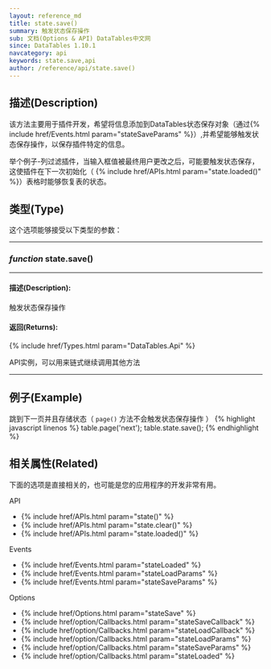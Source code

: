 ```yaml
---
layout: reference_md
title: state.save()
summary: 触发状态保存操作
sub: 文档(Options & API) DataTables中文网
since: DataTables 1.10.1
navcategory: api
keywords: state.save,api
author: /reference/api/state.save()
---
```



## 描述(Description)

该方法主要用于插件开发，希望将信息添加到DataTables状态保存对象（通过{% include href/Events.html param="stateSaveParams" %}）,并希望能够触发状态保存操作，以保存插件特定的信息。


举个例子-列过滤插件，当输入框值被最终用户更改之后，可能要触发状态保存，这使插件在下一次初始化（ {% include href/APIs.html param="state.loaded()" %}）表格时能够恢复表的状态。


## 类型(Type)
这个选项能够接受以下类型的参数：

---
    
### _function_ **state.save()**   

---

#### 描述(Description):
触发状态保存操作

#### 返回(Returns):
{% include href/Types.html param="DataTables.Api" %}

API实例，可以用来链式继续调用其他方法

--- 
    
## 例子(Example)

跳到下一页并且存储状态（ `page()` 方法不会触发状态保存操作 ）
{% highlight javascript linenos %}
table.page('next');
table.state.save();
{% endhighlight %}



## 相关属性(Related)
下面的选项是直接相关的，也可能是您的应用程序的开发非常有用。

API

- {% include href/APIs.html param="state()" %}
- {% include href/APIs.html param="state.clear()" %}
- {% include href/APIs.html param="state.loaded()" %}

Events

- {% include href/Events.html param="stateLoaded" %}
- {% include href/Events.html param="stateLoadParams" %}
- {% include href/Events.html param="stateSaveParams" %}

Options

- {% include href/Options.html param="stateSave" %}
- {% include href/option/Callbacks.html param="stateSaveCallback" %}
- {% include href/option/Callbacks.html param="stateLoadCallback" %}
- {% include href/option/Callbacks.html param="stateLoadParams" %}
- {% include href/option/Callbacks.html param="stateSaveParams" %}
- {% include href/option/Callbacks.html param="stateLoaded" %}

